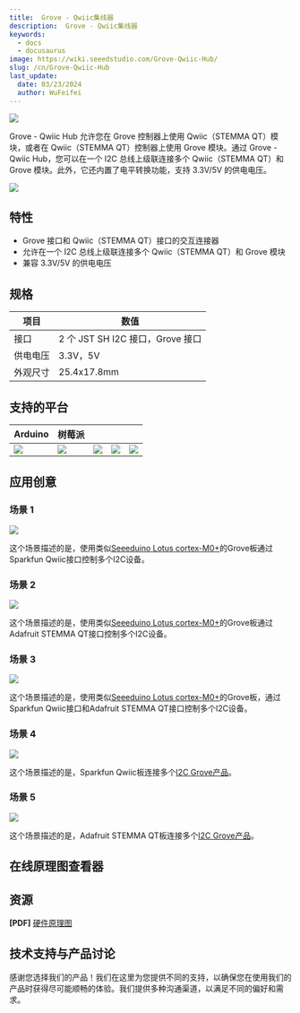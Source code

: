 ```yaml
---
title:  Grove - Qwiic集线器
description:  Grove - Qwiic集线器
keywords:
  - docs
  - docusaurus
image: https://wiki.seeedstudio.com/Grove-Qwiic-Hub/
slug: /cn/Grove-Qwiic-Hub
last_update:
  date: 03/23/2024
  author: WuFeifei
---
```


![](https://files.seeedstudio.com/products/103020292/img/103020292wiki.png)

Grove - Qwiic Hub 允许您在 Grove 控制器上使用 Qwiic（STEMMA QT）模块，或者在 Qwiic（STEMMA QT）控制器上使用 Grove 模块。通过 Grove - Qwiic Hub，您可以在一个 I2C 总线上级联连接多个 Qwiic（STEMMA QT）和 Grove 模块。此外，它还内置了电平转换功能，支持 3.3V/5V 的供电电压。

<p style={{textAlign: 'center'}}><a href="https://www.seeedstudio.com/Grove-Qwiic-Hub-p-4531.html" target="_blank"><img src="https://files.seeedstudio.com/wiki/wiki_english/docs/images/get_one_now_small.png" width={200} height={38} border={0} /></a></p>

## 特性

- Grove 接口和 Qwiic（STEMMA QT）接口的交互连接器
- 允许在一个 I2C 总线上级联连接多个 Qwiic（STEMMA QT）和 Grove 模块
- 兼容 3.3V/5V 的供电电压

## 规格

| 项目     | 数值                             |
|---|---|
| 接口     | 2 个 JST SH I2C 接口，Grove 接口 |
| 供电电压 | 3.3V，5V                         |
| 外观尺寸 | 25.4x17.8mm                      |

## 支持的平台

| Arduino                                                      | 树莓派                                                       |                                                              |                                                              |                                                              |
| ------------------------------------------------------------ | ------------------------------------------------------------ | ------------------------------------------------------------ | ------------------------------------------------------------ | ------------------------------------------------------------ |
| ![](https://files.seeedstudio.com/wiki/wiki_english/docs/images/arduino_logo.jpg) | ![](https://files.seeedstudio.com/wiki/wiki_english/docs/images/raspberry_pi_logo_n.jpg) | ![](https://files.seeedstudio.com/wiki/wiki_english/docs/images/bbg_logo_n.jpg) | ![](https://files.seeedstudio.com/wiki/wiki_english/docs/images/wio_logo_n.jpg) | ![](https://files.seeedstudio.com/wiki/wiki_english/docs/images/linkit_logo_n.jpg) |

## 应用创意

### 场景 1

![](https://files.seeedstudio.com/products/103020292/img/Scenario1.png)

这个场景描述的是，使用类似[Seeeduino Lotus cortex-M0+](https://www.seeedstudio.com/Seeeduino-Lotus-Cortex-M0-p-2896.html)的Grove板通过Sparkfun Qwiic接口控制多个I2C设备。

### 场景 2

![](https://files.seeedstudio.com/products/103020292/img/Scenario2.png)

这个场景描述的是，使用类似[Seeeduino Lotus cortex-M0+](https://www.seeedstudio.com/Seeeduino-Lotus-Cortex-M0-p-2896.html)的Grove板通过Adafruit STEMMA QT接口控制多个I2C设备。

### 场景 3

![](https://files.seeedstudio.com/products/103020292/img/Scenario3.png)

这个场景描述的是，使用类似[Seeeduino Lotus cortex-M0+](https://www.seeedstudio.com/Seeeduino-Lotus-Cortex-M0-p-2896.html)的Grove板，通过Sparkfun Qwiic接口和Adafruit STEMMA QT接口控制多个I2C设备。

### 场景 4

![](https://files.seeedstudio.com/products/103020292/img/Scenario4.png)

这个场景描述的是，Sparkfun Qwiic板连接多个[I2C Grove产品](https://www.seeedstudio.com/catalogsearch/result/?q=Grove+I2C)。

### 场景 5

![](https://files.seeedstudio.com/products/103020292/img/Scenario5.png)

这个场景描述的是，Adafruit STEMMA QT板连接多个[I2C Grove产品](https://www.seeedstudio.com/catalogsearch/result/?q=Grove+I2C)。

## 在线原理图查看器

<div className="altium-ecad-viewer" data-project-src="https://files.seeedstudio.com/products/103020292/doc/Grove-Qwiic_Hub_Hardware.zip" style={{borderRadius: '0px 0px 4px 4px', height: 500, borderStyle: 'solid', borderWidth: 1, borderColor: 'rgb(241, 241, 241)', overflow: 'hidden', maxWidth: 1280, maxHeight: 700, boxSizing: 'border-box'}}>
</div>

## 资源

**[PDF]** [硬件原理图](https://files.seeedstudio.com/products/103020292/doc/Grove-Qwiic-Hub_v1.0_SCH_190808.pdf)

## 技术支持与产品讨论

感谢您选择我们的产品！我们在这里为您提供不同的支持，以确保您在使用我们的产品时获得尽可能顺畅的体验。我们提供多种沟通渠道，以满足不同的偏好和需求。

<div class="button_tech_support_container">
<a href="https://forum.seeedstudio.com/" class="button_forum"></a> 
<a href="https://www.seeedstudio.com/contacts" class="button_email"></a>
</div>

<div class="button_tech_support_container">
<a href="https://discord.gg/eWkprNDMU7" class="button_discord"></a> 
<a href="https://github.com/Seeed-Studio/wiki-documents/discussions/69" class="button_discussion"></a>
</div>
